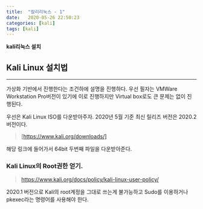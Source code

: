 ```yaml
---
title:  "칼리리눅스 - 1"
date:   2020-05-26 22:50:23
categories: [kali]
tags: [kali]
---
```

**kali리눅스 설치** 

## Kali Linux 설치법
<hr>
가상화 기반에서 진행한다는 조건하에 설명을 진행하다. 우선 필자는 VMWare Workstation Pro버전이 있기에 이로 진행하지만 Virtual box로도 큰 문제는 없이 진행된다.

우선은 Kali Linux ISO를 다운받아주자. 2020년 5월 기준 최신 릴리즈 버전은  2020.2 버전이다.

> [https://www.kali.org/downloads/]

해당 링크에 들어가서 64bit 두번째 파일을 다운받아준다.



### Kali Linux의 Root권한 얻기.

> https://www.kali.org/docs/policy/kali-linux-user-policy/

2020.1 버전으로 Kali의 root계정을 그대로 쓰는게 불가능하고 Sudo를 이용하거나 pkexec라는 명령어를 사용해야 한다.
